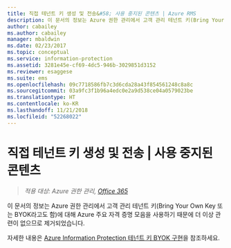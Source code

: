 ```yaml
---
title: 직접 테넌트 키 생성 및 전송&#58; 사용 중지된 콘텐츠 | Azure RMS
description: 이 문서의 정보는 Azure 권한 관리에서 고객 관리 테넌트 키(Bring Your Own Key 또는 BYOK라고도 함)에 대해 Azure 주요 자격 증명 모음을 사용하기 때문에 더 이상 관련이 없으므로 제거되었습니다.
author: cabailey
ms.author: cabailey
manager: mbaldwin
ms.date: 02/23/2017
ms.topic: conceptual
ms.service: information-protection
ms.assetid: 3281e45e-cf69-4dc5-946b-3029851d3152
ms.reviewer: esaggese
ms.suite: ems
ms.openlocfilehash: 09c7718586fb7c3d6cda28a43f854561248c8a8c
ms.sourcegitcommit: 03a9fc3f1b96a4edc0e2a9d538ce04a0579023be
ms.translationtype: HT
ms.contentlocale: ko-KR
ms.lasthandoff: 11/21/2018
ms.locfileid: "52268022"
---
```

# <a name="generate-and-transfer-your-tenant-key--in-person-retired-content"></a>직접 테넌트 키 생성 및 전송 | 사용 중지된 콘텐츠

>*적용 대상: Azure 권한 관리, [Office 365](http://download.microsoft.com/download/E/C/F/ECF42E71-4EC0-48FF-AA00-577AC14D5B5C/Azure_Information_Protection_licensing_datasheet_EN-US.pdf)*

이 문서의 정보는 Azure 권한 관리에서 고객 관리 테넌트 키(Bring Your Own Key 또는 BYOK라고도 함)에 대해 Azure 주요 자격 증명 모음을 사용하기 때문에 더 이상 관련이 없으므로 제거되었습니다.

자세한 내용은 [Azure Information Protection 테넌트 키 BYOK 구현](plan-implement-tenant-key.md#implementing-byok-for-your-azure-information-protection-tenant-key)을 참조하세요.
